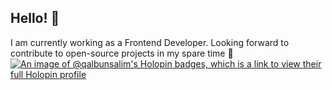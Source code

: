 ## Hello! 👋
I am currently working as a Frontend Developer. Looking forward to contribute to open-source projects in my spare time 🚀
[![An image of @qalbunsalim's Holopin badges, which is a link to view their full Holopin profile](https://holopin.me/qalbunsalim)](https://holopin.io/@qalbunsalim)
<!--
**qalbun-salim/qalbun-salim** is a ✨ _special_ ✨ repository because its `README.md` (this file) appears on your GitHub profile.

Here are some ideas to get you started:

- 🔭 I’m currently working on ...
- 🌱 I’m currently learning ...
- 👯 I’m looking to collaborate on ...
- 🤔 I’m looking for help with ...
- 💬 Ask me about ...
- 📫 How to reach me: ...
- 😄 Pronouns: ...
- ⚡ Fun fact: ...
-->
